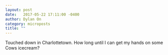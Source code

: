 ```yaml
---
layout: post
date:   2017-05-22 17:11:00 -0400
author: Dylan On
category: microposts
title: ""
---
```


Touched down in Charlottetown. How long until I can get my hands on some Cows icecream?